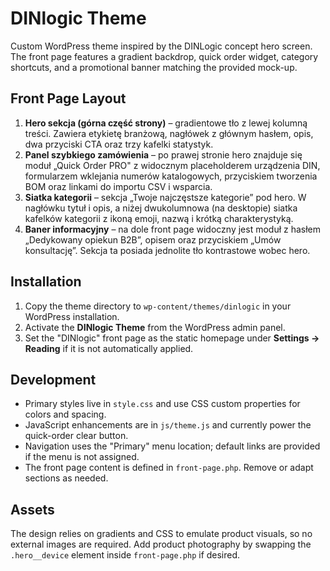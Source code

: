 # DINlogic Theme

Custom WordPress theme inspired by the DINLogic concept hero screen. The front page features a gradient backdrop, quick order widget, category shortcuts, and a promotional banner matching the provided mock-up.

## Front Page Layout

1. **Hero sekcja (górna część strony)** – gradientowe tło z lewej kolumną treści. Zawiera etykietę branżową, nagłówek z głównym hasłem, opis, dwa przyciski CTA oraz trzy kafelki statystyk.
2. **Panel szybkiego zamówienia** – po prawej stronie hero znajduje się moduł „Quick Order PRO" z widocznym placeholderem urządzenia DIN, formularzem wklejania numerów katalogowych, przyciskiem tworzenia BOM oraz linkami do importu CSV i wsparcia.
3. **Siatka kategorii** – sekcja „Twoje najczęstsze kategorie” pod hero. W nagłówku tytuł i opis, a niżej dwukolumnowa (na desktopie) siatka kafelków kategorii z ikoną emoji, nazwą i krótką charakterystyką.
4. **Baner informacyjny** – na dole front page widoczny jest moduł z hasłem „Dedykowany opiekun B2B”, opisem oraz przyciskiem „Umów konsultację”. Sekcja ta posiada jednolite tło kontrastowe wobec hero.

## Installation

1. Copy the theme directory to `wp-content/themes/dinlogic` in your WordPress installation.
2. Activate the **DINlogic Theme** from the WordPress admin panel.
3. Set the "DINlogic" front page as the static homepage under **Settings → Reading** if it is not automatically applied.

## Development

- Primary styles live in `style.css` and use CSS custom properties for colors and spacing.
- JavaScript enhancements are in `js/theme.js` and currently power the quick-order clear button.
- Navigation uses the "Primary" menu location; default links are provided if the menu is not assigned.
- The front page content is defined in `front-page.php`. Remove or adapt sections as needed.

## Assets

The design relies on gradients and CSS to emulate product visuals, so no external images are required. Add product photography by swapping the `.hero__device` element inside `front-page.php` if desired.
